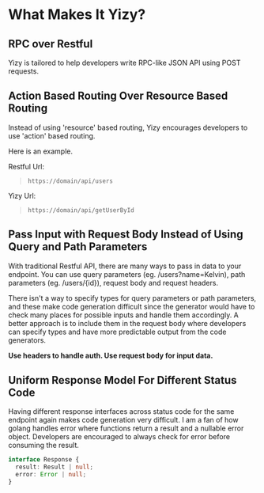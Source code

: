 # What Makes It Yizy?

## RPC over Restful

Yizy is tailored to help developers write RPC-like JSON API using POST requests.

## Action Based Routing Over Resource Based Routing

Instead of using 'resource' based routing, Yizy encourages developers to use
'action' based routing.

Here is an example.

Restful Url:

> `https://domain/api/users`

Yizy Url:

> `https://domain/api/getUserById`

## Pass Input with Request Body Instead of Using Query and Path Parameters

With traditional Restful API, there are many ways to pass in data to your
endpoint. You can use query parameters (eg. /users?name=Kelvin), path parameters
(eg. /users/{id}), request body and request headers.

There isn't a way to specify types for query parameters or path parameters, and
these make code generation difficult since the generator would have to check
many places for possible inputs and handle them accordingly. A better approach
is to include them in the request body where developers can specify types and
have more predictable output from the code generators.

**Use headers to handle auth. Use request body for input data.**

## Uniform Response Model For Different Status Code

Having different response interfaces across status code for the same endpoint
again makes code generation very difficult. I am a fan of how golang handles
error where functions return a result and a nullable error object. Developers
are encouraged to always check for error before consuming the result.

```typescript
interface Response {
  result: Result | null;
  error: Error | null;
}
```
